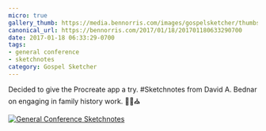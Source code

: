 ```yaml
---
micro: true
gallery_thumb: https://media.bennorris.com/images/gospelsketcher/thumbs/oct-11-bednar.jpg
canonical_url: https://bennorris.com/2017/01/18/201701180633290700
date: 2017-01-18 06:33:29-0700
tags:
- general conference
- sketchnotes
category: Gospel Sketcher
---
```


Decided to give the Procreate app a try. #Sketchnotes from David A. Bednar on engaging in family history work. ✍🏼⛪️

[![General Conference Sketchnotes](https://media.bennorris.com/images/gospelsketcher/general-conference/oct-11-bednar.jpg)](https://media.bennorris.com/images/gospelsketcher/general-conference/oct-11-bednar.jpg)
